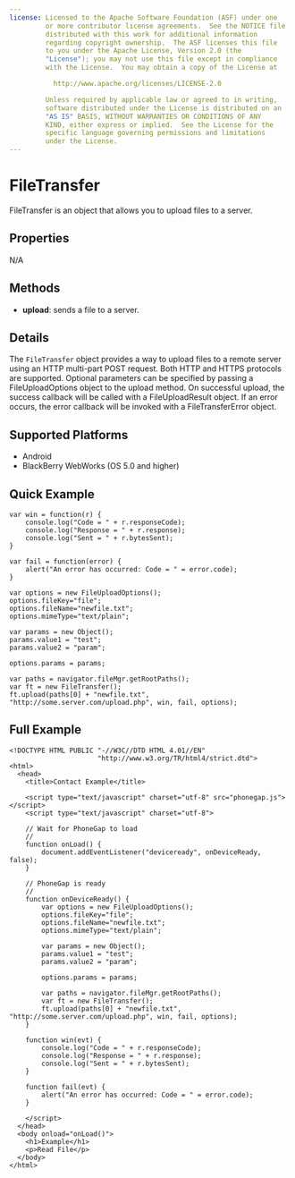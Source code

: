 ```yaml
---
license: Licensed to the Apache Software Foundation (ASF) under one
         or more contributor license agreements.  See the NOTICE file
         distributed with this work for additional information
         regarding copyright ownership.  The ASF licenses this file
         to you under the Apache License, Version 2.0 (the
         "License"); you may not use this file except in compliance
         with the License.  You may obtain a copy of the License at

           http://www.apache.org/licenses/LICENSE-2.0

         Unless required by applicable law or agreed to in writing,
         software distributed under the License is distributed on an
         "AS IS" BASIS, WITHOUT WARRANTIES OR CONDITIONS OF ANY
         KIND, either express or implied.  See the License for the
         specific language governing permissions and limitations
         under the License.
---
```


FileTransfer
==========

FileTransfer is an object that allows you to upload files to a server.

Properties
----------

N/A

Methods
-------

- __upload__: sends a file to a server. 

Details
-------

The `FileTransfer` object provides a way to upload files to a remote server using an HTTP multi-part POST request.  Both HTTP and HTTPS protocols are supported.  Optional parameters can be specified by passing a FileUploadOptions object to the upload method.  On successful upload, the success callback will be called with a FileUploadResult object.  If an error occurs, the error callback will be invoked with a FileTransferError object.

Supported Platforms
-------------------

- Android
- BlackBerry WebWorks (OS 5.0 and higher)

Quick Example
------------------------------
	
  	var win = function(r) {
        console.log("Code = " + r.responseCode);
        console.log("Response = " + r.response);
        console.log("Sent = " + r.bytesSent);
	}
	
    var fail = function(error) {
        alert("An error has occurred: Code = " = error.code);
    }
	
	var options = new FileUploadOptions();
	options.fileKey="file";
	options.fileName="newfile.txt";
	options.mimeType="text/plain";

    var params = new Object();
	params.value1 = "test";
	params.value2 = "param";
		
	options.params = params;
	
	var paths = navigator.fileMgr.getRootPaths();
	var ft = new FileTransfer();
    ft.upload(paths[0] + "newfile.txt", "http://some.server.com/upload.php", win, fail, options);
    
Full Example
------------

    <!DOCTYPE HTML PUBLIC "-//W3C//DTD HTML 4.01//EN"
                          "http://www.w3.org/TR/html4/strict.dtd">
    <html>
      <head>
        <title>Contact Example</title>

        <script type="text/javascript" charset="utf-8" src="phonegap.js"></script>
        <script type="text/javascript" charset="utf-8">

        // Wait for PhoneGap to load
        //
        function onLoad() {
            document.addEventListener("deviceready", onDeviceReady, false);
        }

        // PhoneGap is ready
        //
        function onDeviceReady() {
			var options = new FileUploadOptions();
			options.fileKey="file";
			options.fileName="newfile.txt";
			options.mimeType="text/plain";

    		var params = new Object();
			params.value1 = "test";
			params.value2 = "param";
		
			options.params = params;
	
			var paths = navigator.fileMgr.getRootPaths();
			var ft = new FileTransfer();
    		ft.upload(paths[0] + "newfile.txt", "http://some.server.com/upload.php", win, fail, options);
        }

		function win(evt) {
        	console.log("Code = " + r.responseCode);
        	console.log("Response = " + r.response);
        	console.log("Sent = " + r.bytesSent);
		}
		
		function fail(evt) {
        	alert("An error has occurred: Code = " = error.code);
		}
		
        </script>
      </head>
      <body onload="onLoad()">
        <h1>Example</h1>
        <p>Read File</p>
      </body>
    </html>
